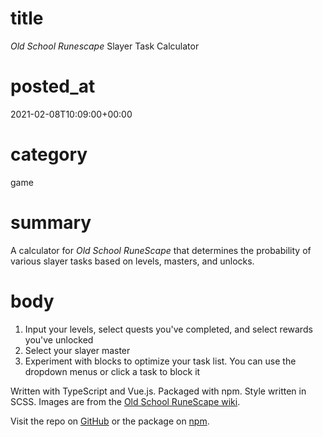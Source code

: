 # title
*Old School Runescape* Slayer Task Calculator

# posted_at
2021-02-08T10:09:00+00:00

# category
game

# summary
A calculator for *Old School RuneScape* that determines the probability of various slayer tasks based on levels, masters, and unlocks.

# body

1. Input your levels, select quests you've completed, and select rewards you've unlocked
2. Select your slayer master
3. Experiment with blocks to optimize your task list. You can use the dropdown menus or click a task to block it

<div id="app"></div>
<script defer type="text/javascript" src="/js/osrs-slayer-tasks.js"></script>

Written with TypeScript and Vue.js. Packaged with npm. Style written in SCSS. Images are from the [Old School RuneScape wiki](https://oldschool.runescape.wiki/).

Visit the repo on <a href="https://github.com/blaine-t-bush/osrs-slayer-tasks" class="has-icon"><i class="fab fa-github"></i> <span>GitHub</span></a> or the package on <a href="https://www.npmjs.com/package/osrs-slayer-tasks" class="has-icon"><i class="fab fa-npm"></i> <span>npm</span></a>.